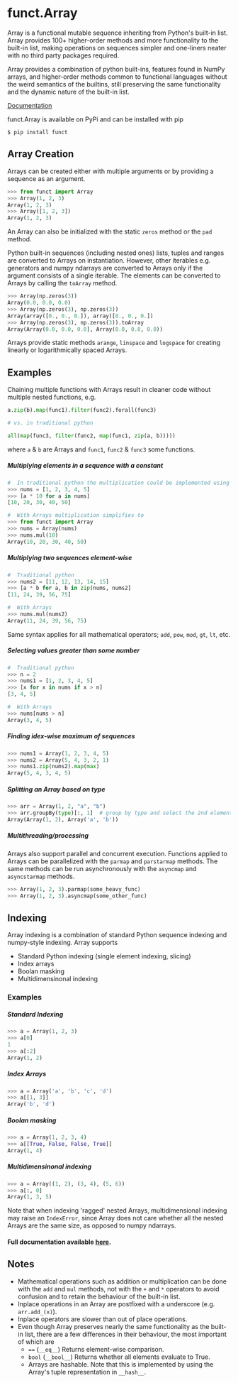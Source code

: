 # funct.Array

Array is a functional mutable sequence inheriting from Python's built-in list.
Array provides 100+ higher-order methods and more functionality to the built-in
list, making operations on sequences simpler and one-liners neater
with no third party packages required.

Array provides a combination of python built-ins, features found in NumPy arrays,
and higher-order methods common to functional languages 
without the weird semantics of the builtins, still preserving
the same functionality and the dynamic nature of the built-in list.

[Documentation](https://Lauriat.github.io/funct/Array.html)

funct.Array is available on PyPi and can be installed with pip
```
$ pip install funct
```

Array Creation
-------
Arrays can be created either with multiple arguments or by providing a sequence
as an argument.

```python
>>> from funct import Array
>>> Array(1, 2, 3)
Array(1, 2, 3)
>>> Array([1, 2, 3])
Array(1, 2, 3)
```

An Array can also be initialized with the static `zeros` method or the `pad` method.

Python built-in sequences (including nested ones) lists, tuples and ranges are converted to
Arrays on instantiation. However, other iterables e.g. generators and numpy ndarrays
are converted to Arrays only if the argument consists of a single iterable. The elements
can be converted to Arrays by calling the `toArray` method.
```python
>>> Array(np.zeros(3))
Array(0.0, 0.0, 0.0)
>>> Array(np.zeros(3), np.zeros(3))
Array(array([0., 0., 0.]), array([0., 0., 0.])
>>> Array(np.zeros(3), np.zeros(3)).toArray
Array(Array(0.0, 0.0, 0.0], Array(0.0, 0.0, 0.0))
```

Arrays provide static methods `arange`, `linspace` and `logspace` for
creating linearly or logarithmically spaced Arrays.

Examples
-------

Chaining multiple functions with Arrays result in cleaner code without multiple
nested functions, e.g.
```python
a.zip(b).map(func1).filter(func2).forall(func3)

# vs. in traditional python

all(map(func3, filter(func2, map(func1, zip(a, b)))))
```
where `a` & `b` are Arrays and `func1`, `func2` & `func3` some functions.

##### Multiplying elements in a sequence with a constant

```python
#  In traditional python the multiplication could be implemented using list comprehensions as follows
>>> nums = [1, 2, 3, 4, 5]
>>> [a * 10 for a in nums]
[10, 20, 30, 40, 50]

#  With Arrays multiplication simplifies to
>>> from funct import Array
>>> nums = Array(nums)
>>> nums.mul(10)
Array(10, 20, 30, 40, 50)
```
##### Multiplying two sequences element-wise
```python
#  Traditional python
>>> nums2 = [11, 12, 13, 14, 15]
>>> [a * b for a, b in zip(nums, nums2]
[11, 24, 39, 56, 75]

#  With Arrays
>>> nums.mul(nums2)
Array(11, 24, 39, 56, 75)
```
Same syntax applies for all mathematical operators; `add`, `pow`, `mod`, `gt`, `lt`, etc.

##### Selecting values greater than some number
```python
#  Traditional python
>>> n = 2
>>> nums1 = [1, 2, 3, 4, 5]
>>> [x for x in nums if x > n]
[3, 4, 5]

#  With Arrays
>>> nums[nums > n]
Array(3, 4, 5)
```
##### Finding idex-wise maximum of sequences
```python
>>> nums1 = Array(1, 2, 3, 4, 5)
>>> nums2 = Array(5, 4, 3, 2, 1)
>>> nums1.zip(nums2).map(max)
Array(5, 4, 3, 4, 5)
```
##### Splitting an Array based on type
```python
>>> arr = Array(1, 2, "a", "b")
>>> arr.groupBy(type)[:, 1]  # group by type and select the 2nd element of the tuples
Array(Array(1, 2), Array('a', 'b'))
```

##### Multithreading/processing

Arrays also support parallel and concurrent execution.
Functions applied to Arrays can be parallelized with the `parmap` and
`parstarmap` methods. The same methods can be run asynchronously with the `asyncmap` and
`asyncstarmap` methods.
```python
>>> Array(1, 2, 3).parmap(some_heavy_func)
>>> Array(1, 2, 3).asyncmap(some_other_func)
```


Indexing
-------
Array indexing is a combination of standard Python sequence indexing and numpy-style
indexing.
Array supports
  - Standard Python indexing (single element indexing, slicing)
  - Index arrays
  - Boolan masking
  - Multidimensinonal indexing

### Examples

##### Standard Indexing
```python
>>> a = Array(1, 2, 3)
>>> a[0]
1
>>> a[:2]
Array(1, 2)
```

##### Index Arrays
```python
>>> a = Array('a', 'b', 'c', 'd')
>>> a[[1, 3]]
Array('b', 'd')
```

##### Boolan masking
```python
>>> a = Array(1, 2, 3, 4)
>>> a[[True, False, False, True]]
Array(1, 4)
```

##### Multidimensinonal indexing
```python
>>> a = Array((1, 2), (3, 4), (5, 6))
>>> a[:, 0]
Array(1, 3, 5)
```
Note that when indexing 'ragged' nested Arrays, multidimensional indexing may
raise an `IndexError`, since Array does not care whether all the nested Arrays are
the same size, as opposed to numpy ndarrays.


#### Full documentation available [here](https://Lauriat.github.io/funct/Array.html).

Notes
-------
- Mathematical operations such as addition or multiplication can be done with the
  `add` and `mul` methods, not with the `+` and `*` operators to avoid confusion and to
  retain the behaviour of the built-in list.
- Inplace operations in an Array are postfixed with a underscore (e.g. `arr.add_(x)`).
- Inplace operators are slower than out of place operations.
- Even though Array preserves nearly the same functionality
  as the built-in list, there are a few differences in their behaviour, the most
  important of which are
    - `==` (`__eq__`) Returns element-wise comparison.
    - `bool` (`__bool__`) Returns whether all elements evaluate to True.
    - Arrays are hashable. Note that this is implemented by using the Array's tuple representation in `__hash__`.



